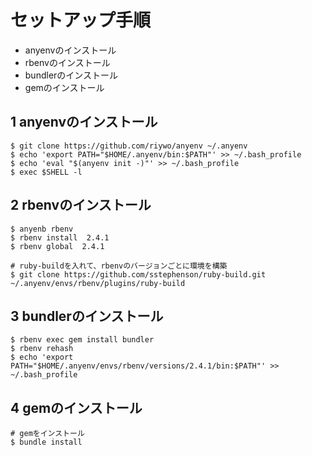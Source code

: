 # セットアップ手順
+ anyenvのインストール
+ rbenvのインストール
+ bundlerのインストール
+ gemのインストール

## 1 anyenvのインストール
```
$ git clone https://github.com/riywo/anyenv ~/.anyenv
$ echo 'export PATH="$HOME/.anyenv/bin:$PATH"' >> ~/.bash_profile
$ echo 'eval "$(anyenv init -)"' >> ~/.bash_profile
$ exec $SHELL -l 
```

## 2 rbenvのインストール

```
$ anyenb rbenv
$ rbenv install  2.4.1
$ rbenv global  2.4.1

# ruby-buildを入れて、rbenvのバージョンごとに環境を構築
$ git clone https://github.com/sstephenson/ruby-build.git  ~/.anyenv/envs/rbenv/plugins/ruby-build 

```

## 3 bundlerのインストール

```
$ rbenv exec gem install bundler
$ rbenv rehash
$ echo 'export PATH="$HOME/.anyenv/envs/rbenv/versions/2.4.1/bin:$PATH"' >> ~/.bash_profile
```

## 4 gemのインストール

```
# gemをインストール
$ bundle install
```
